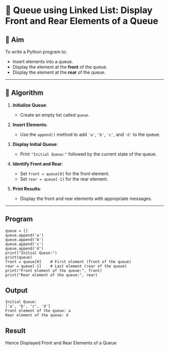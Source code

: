 # 🔁 Queue using Linked List: Display Front and Rear Elements of a Queue

## 🎯 Aim

To write a Python program to:
- Insert elements into a queue.
- Display the element at the **front** of the queue.
- Display the element at the **rear** of the queue.

---

## 🧠 Algorithm

1. **Initialize Queue**:
   - Create an empty list called `queue`.

2. **Insert Elements**:
   - Use the `append()` method to add `'a'`, `'b'`, `'c'`, and `'d'` to the queue.

3. **Display Initial Queue**:
   - Print `"Initial Queue:"` followed by the current state of the queue.

4. **Identify Front and Rear**:
   - Set `front = queue[0]` for the front element.
   - Set `rear = queue[-1]` for the rear element.

5. **Print Results**:
   - Display the front and rear elements with appropriate messages.

---
## Program
```
queue = []
queue.append('a')
queue.append('b')
queue.append('c')
queue.append('d')
print("Initial Queue:")
print(queue)
front = queue[0]    # First element (front of the queue)
rear = queue[-1]    # Last element (rear of the queue)
print("Front element of the queue:", front)
print("Rear element of the queue:", rear)
```
## Output
```
Initial Queue:
['a', 'b', 'c', 'd']
Front element of the queue: a
Rear element of the queue: d
```
## Result
Hence Displayed Front and Rear Elements of a Queue
